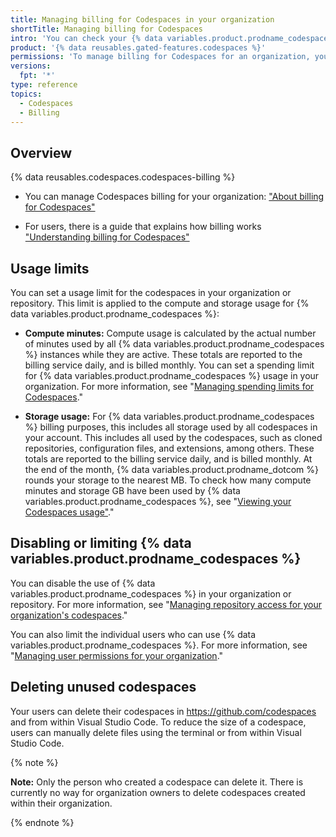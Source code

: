 ```yaml
---
title: Managing billing for Codespaces in your organization
shortTitle: Managing billing for Codespaces
intro: 'You can check your {% data variables.product.prodname_codespaces %} usage and set usage limits.'
product: '{% data reusables.gated-features.codespaces %}'
permissions: 'To manage billing for Codespaces for an organization, you must be an organization owner or a billing manager.'
versions:
  fpt: '*'
type: reference
topics:
  - Codespaces
  - Billing
---
```


## Overview

{% data reusables.codespaces.codespaces-billing %}

- You can manage Codespaces billing for your organization: ["About billing for Codespaces"](/billing/managing-billing-for-github-codespaces/about-billing-for-codespaces)


- For users, there is a guide that explains how billing works ["Understanding billing for Codespaces"](/codespaces/codespaces-reference/understanding-billing-for-codespaces)

## Usage limits

You can set a usage limit for the codespaces in your organization or repository. This limit is applied to the compute and storage usage for {% data variables.product.prodname_codespaces %}:
 
- **Compute minutes:** Compute usage is calculated by the actual number of minutes used by all {% data variables.product.prodname_codespaces %} instances while they are active. These totals are reported to the billing service daily, and is billed monthly. You can set a spending limit for {% data variables.product.prodname_codespaces %} usage in your organization. For more information, see "[Managing spending limits for Codespaces](/billing/managing-billing-for-github-codespaces/managing-spending-limits-for-codespaces)."

- **Storage usage:**  For {% data variables.product.prodname_codespaces %} billing purposes, this includes all storage used by all codespaces in your account. This includes all used by the codespaces, such as cloned repositories, configuration files, and extensions, among others. These totals are reported to the billing service daily, and is billed monthly. At the end of the month, {% data variables.product.prodname_dotcom %} rounds your storage to the nearest MB. To check how many compute minutes and storage GB have been used by {% data variables.product.prodname_codespaces %}, see "[Viewing your Codespaces usage"](/billing/managing-billing-for-github-codespaces/viewing-your-codespaces-usage)."

## Disabling or limiting {% data variables.product.prodname_codespaces %}

You can disable the use of {% data variables.product.prodname_codespaces %} in your organization or repository. For more information, see "[Managing repository access for your organization's codespaces](/codespaces/managing-codespaces-for-your-organization/managing-access-and-security-for-your-organizations-codespaces)."

You can also limit the individual users who can use {% data variables.product.prodname_codespaces %}. For more information, see "[Managing user permissions for your organization](/codespaces/managing-codespaces-for-your-organization/managing-user-permissions-for-your-organization)."

## Deleting unused codespaces

Your users can delete their codespaces in https://github.com/codespaces and from within Visual Studio Code. To reduce the size of a codespace, users can manually delete files using the terminal or from within Visual Studio Code. 

{% note %}

**Note:** Only the person who created a codespace can delete it. There is currently no way for organization owners to delete codespaces created within their organization.

{% endnote %}
